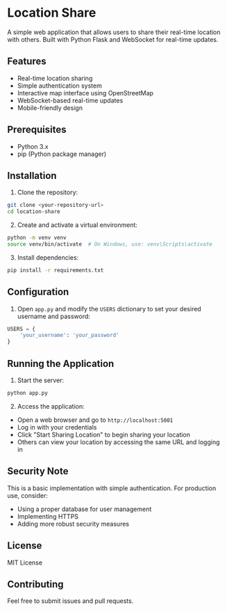 # Location Share

A simple web application that allows users to share their real-time location with others. Built with Python Flask and WebSocket for real-time updates.

## Features

- Real-time location sharing
- Simple authentication system
- Interactive map interface using OpenStreetMap
- WebSocket-based real-time updates
- Mobile-friendly design

## Prerequisites

- Python 3.x
- pip (Python package manager)

## Installation

1. Clone the repository:
```bash
git clone <your-repository-url>
cd location-share
```

2. Create and activate a virtual environment:
```bash
python -m venv venv
source venv/bin/activate  # On Windows, use: venv\Scripts\activate
```

3. Install dependencies:
```bash
pip install -r requirements.txt
```

## Configuration

1. Open `app.py` and modify the `USERS` dictionary to set your desired username and password:
```python
USERS = {
    'your_username': 'your_password'
}
```

## Running the Application

1. Start the server:
```bash
python app.py
```

2. Access the application:
- Open a web browser and go to `http://localhost:5001`
- Log in with your credentials
- Click "Start Sharing Location" to begin sharing your location
- Others can view your location by accessing the same URL and logging in

## Security Note

This is a basic implementation with simple authentication. For production use, consider:
- Using a proper database for user management
- Implementing HTTPS
- Adding more robust security measures

## License

MIT License

## Contributing

Feel free to submit issues and pull requests. 